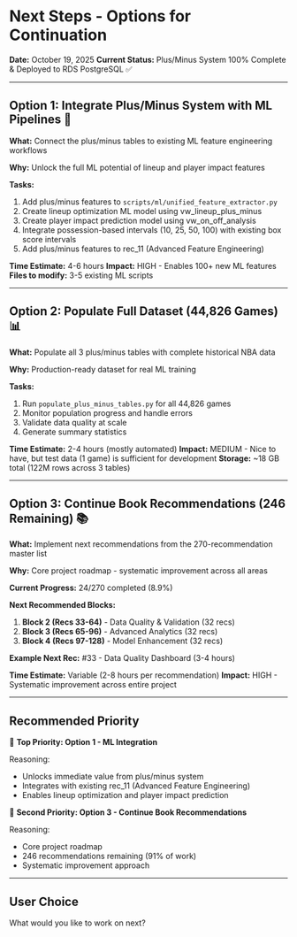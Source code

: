# Next Steps - Options for Continuation

**Date:** October 19, 2025
**Current Status:** Plus/Minus System 100% Complete & Deployed to RDS PostgreSQL ✅

---

## Option 1: Integrate Plus/Minus System with ML Pipelines 🤖

**What:** Connect the plus/minus tables to existing ML feature engineering workflows

**Why:** Unlock the full ML potential of lineup and player impact features

**Tasks:**
1. Add plus/minus features to `scripts/ml/unified_feature_extractor.py`
2. Create lineup optimization ML model using vw_lineup_plus_minus
3. Create player impact prediction model using vw_on_off_analysis
4. Integrate possession-based intervals (10, 25, 50, 100) with existing box score intervals
5. Add plus/minus features to rec_11 (Advanced Feature Engineering)

**Time Estimate:** 4-6 hours
**Impact:** HIGH - Enables 100+ new ML features
**Files to modify:** 3-5 existing ML scripts

---

## Option 2: Populate Full Dataset (44,826 Games) 📊

**What:** Populate all 3 plus/minus tables with complete historical NBA data

**Why:** Production-ready dataset for real ML training

**Tasks:**
1. Run `populate_plus_minus_tables.py` for all 44,826 games
2. Monitor population progress and handle errors
3. Validate data quality at scale
4. Generate summary statistics

**Time Estimate:** 2-4 hours (mostly automated)
**Impact:** MEDIUM - Nice to have, but test data (1 game) is sufficient for development
**Storage:** ~18 GB total (122M rows across 3 tables)

---

## Option 3: Continue Book Recommendations (246 Remaining) 📚

**What:** Implement next recommendations from the 270-recommendation master list

**Why:** Core project roadmap - systematic improvement across all areas

**Current Progress:** 24/270 completed (8.9%)

**Next Recommended Blocks:**
1. **Block 2 (Recs 33-64)** - Data Quality & Validation (32 recs)
2. **Block 3 (Recs 65-96)** - Advanced Analytics (32 recs)
3. **Block 4 (Recs 97-128)** - Model Enhancement (32 recs)

**Example Next Rec:** #33 - Data Quality Dashboard (3-4 hours)

**Time Estimate:** Variable (2-8 hours per recommendation)
**Impact:** HIGH - Systematic improvement across entire project

---

## Recommended Priority

🥇 **Top Priority: Option 1 - ML Integration**

Reasoning:
- Unlocks immediate value from plus/minus system
- Integrates with existing rec_11 (Advanced Feature Engineering)
- Enables lineup optimization and player impact prediction

🥈 **Second Priority: Option 3 - Continue Book Recommendations**

Reasoning:
- Core project roadmap
- 246 recommendations remaining (91% of work)
- Systematic improvement approach

---

## User Choice

What would you like to work on next?
